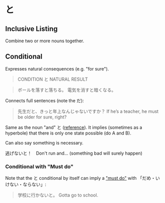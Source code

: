 # と

## Inclusive Listing

Combine two or more nouns together.

## Conditional

Expresses natural consequences (e.g. "for sure").

> CONDITION と NATURAL RESULT

> ボールを落すと落ちる。
> 電気を消すと暗くなる。

Connects full sentences (note the だ):

> 先生だと、きっと年上なんじゃないですか？
> If he’s a teacher, he must be older for sure, right?

Same as the noun "and" と ([reference](https://www.youtube.com/watch?v=IkolA524WC0)). It implies (sometimes as a hyperbole) that there is only one state possible (do A and B).

Can also say something is necessary.

逃げないと！　Don't run and... (something bad will surely happen)

### Conditional with "Must do"

Note that the と conditional by itself can imply a ["must do"](must-do) with 「だめ・いけない・ならない」:

> 学校に行かないと。
> Gotta go to school.